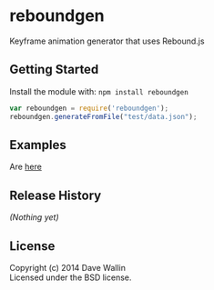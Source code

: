 # reboundgen

Keyframe animation generator that uses Rebound.js

## Getting Started
Install the module with: `npm install reboundgen`

```javascript
var reboundgen = require('reboundgen');
reboundgen.generateFromFile("test/data.json");
```

## Examples
Are [here](http://dwarcher.github.io/reboundgen/examples/)


## Release History
_(Nothing yet)_

## License
Copyright (c) 2014 Dave Wallin  
Licensed under the BSD license.
